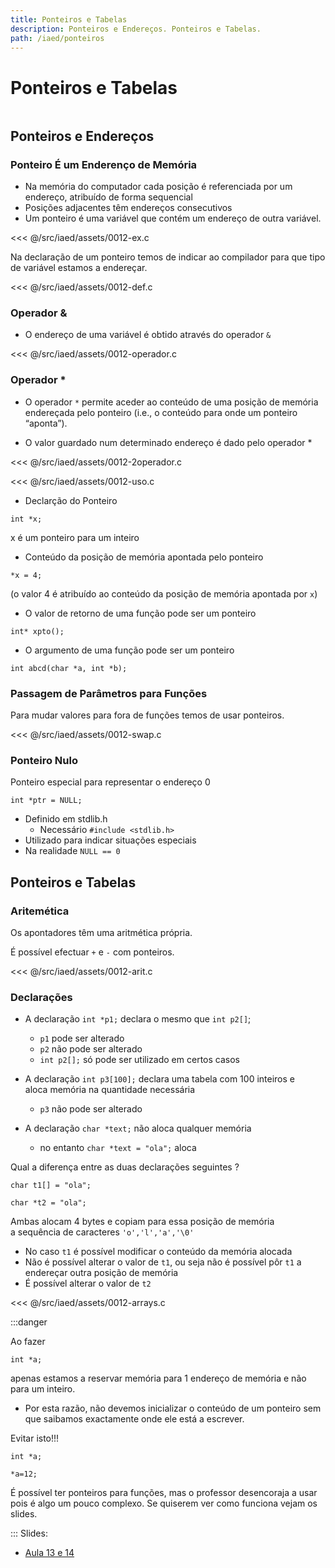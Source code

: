 ```yaml
---
title: Ponteiros e Tabelas
description: Ponteiros e Endereços. Ponteiros e Tabelas.
path: /iaed/ponteiros
---
```


# Ponteiros e Tabelas

```toc

```

## Ponteiros e Endereços

### Ponteiro É um Enderenço de Memória

- Na memória do computador cada posição é
  referenciada por um endereço, atribuído de forma
  sequencial
- Posições adjacentes têm endereços consecutivos
- Um ponteiro é uma variável que contém um endereço
  de outra variável.

<<< @/src/iaed/assets/0012-ex.c

Na declaração de um ponteiro temos de indicar ao compilador para
que tipo de variável estamos a endereçar.

<<< @/src/iaed/assets/0012-def.c

### Operador &

- O endereço de uma variável é obtido através do
  operador `&`

<<< @/src/iaed/assets/0012-operador.c

### Operador \*

- O operador `*` permite aceder ao conteúdo de uma posição
  de memória endereçada pelo ponteiro
  (i.e., o conteúdo para onde um ponteiro “aponta”).

- O valor guardado num determinado endereço é dado
  pelo operador \*

<<< @/src/iaed/assets/0012-2operador.c

<<< @/src/iaed/assets/0012-uso.c

- Declarção do Ponteiro

`int *x;`

x é um ponteiro para um inteiro

- Conteúdo da posição de memória apontada pelo ponteiro

`*x = 4;`

(o valor 4 é atribuído ao conteúdo da posição de memória apontada
por `x`)

- O valor de retorno de uma função pode ser um ponteiro

`int* xpto();`

- O argumento de uma função pode ser um ponteiro

`int abcd(char *a, int *b);`

### Passagem de Parâmetros para Funções

Para mudar valores para fora de funções temos de usar ponteiros.

<<< @/src/iaed/assets/0012-swap.c

### Ponteiro Nulo

Ponteiro especial para representar o endereço 0

`int *ptr = NULL;`

- Definido em stdlib.h
  - Necessário `#include <stdlib.h>`
- Utilizado para indicar situações especiais
- Na realidade `NULL == 0`

## Ponteiros e Tabelas

### Aritemética

Os apontadores têm uma aritmética própria.

É possível efectuar `+` e `-` com ponteiros.

<<< @/src/iaed/assets/0012-arit.c

### Declarações

- A declaração `int *p1;` declara o mesmo que `int p2[]`;

  - `p1` pode ser alterado
  - `p2` não pode ser alterado
  - `int p2[];` só pode ser utilizado em certos casos

- A declaração `int p3[100];` declara uma tabela com 100
  inteiros e \
  aloca memória na quantidade necessária

  - `p3` não pode ser alterado

- A declaração `char *text;` não aloca qualquer memória

  - no entanto `char *text = "ola";` aloca

Qual a diferença entre as duas declarações seguintes ?

`char t1[] = "ola";`

`char *t2 = "ola";`

Ambas alocam 4 bytes e copiam para essa posição de
memória\
a sequência de caracteres `'o','l','a','\0'`

- No caso `t1` é possível modificar o conteúdo da memória
  alocada
- Não é possível alterar o valor de `t1`, ou seja não é possível
  pôr `t1` a endereçar outra posição de memória
- É possível alterar o valor de `t2`

<<< @/src/iaed/assets/0012-arrays.c

:::danger

Ao fazer

`int *a;`

apenas estamos a reservar memória para 1 endereço de
memória e não para um inteiro.

- Por esta razão, não devemos inicializar o conteúdo de um
  ponteiro sem que saibamos exactamente onde ele está a
  escrever.

Evitar isto!!!

`int *a;`

`*a=12; `

É possível ter ponteiros para funções,
mas o professor desencoraja a usar pois é algo um pouco complexo.
Se quiserem ver como funciona vejam os slides.

:::
Slides:

- [Aula 13 e 14](https://drive.google.com/file/d/1m0cEgM5rSKWW0A0KhZ_TczvZpp-0wbzy/view?usp=sharing)
